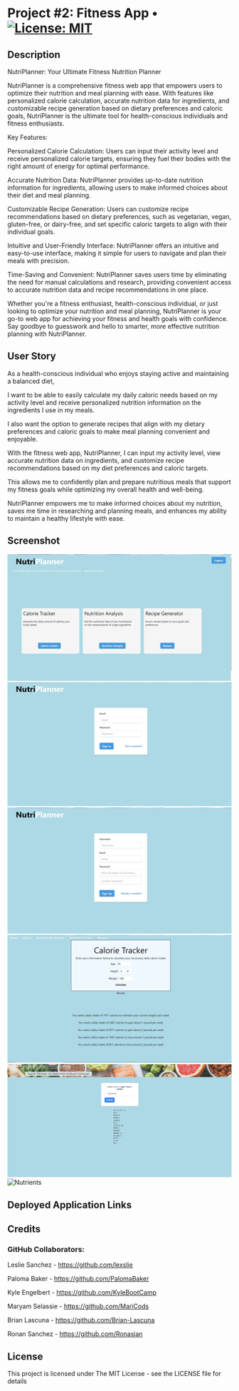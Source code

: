 # Project #2: Fitness App  • [![License: MIT](https://img.shields.io/badge/License-MIT-yellow.svg)](https://opensource.org/licenses/MIT)

## Description
NutriPlanner: Your Ultimate Fitness Nutrition Planner

NutriPlanner is a comprehensive fitness web app that empowers users to optimize their nutrition and meal planning with ease. With features like personalized calorie calculation, accurate nutrition data for ingredients, and customizable recipe generation based on dietary preferences and caloric goals, NutriPlanner is the ultimate tool for health-conscious individuals and fitness enthusiasts.

Key Features:

Personalized Calorie Calculation: Users can input their activity level and receive personalized calorie targets, ensuring they fuel their bodies with the right amount of energy for optimal performance.

Accurate Nutrition Data: NutriPlanner provides up-to-date nutrition information for ingredients, allowing users to make informed choices about their diet and meal planning.

Customizable Recipe Generation: Users can customize recipe recommendations based on dietary preferences, such as vegetarian, vegan, gluten-free, or dairy-free, and set specific caloric targets to align with their individual goals.

Intuitive and User-Friendly Interface: NutriPlanner offers an intuitive and easy-to-use interface, making it simple for users to navigate and plan their meals with precision.

Time-Saving and Convenient: NutriPlanner saves users time by eliminating the need for manual calculations and research, providing convenient access to accurate nutrition data and recipe recommendations in one place.

Whether you're a fitness enthusiast, health-conscious individual, or just looking to optimize your nutrition and meal planning, NutriPlanner is your go-to web app for achieving your fitness and health goals with confidence. Say goodbye to guesswork and hello to smarter, more effective nutrition planning with NutriPlanner.


## User Story
As a health-conscious individual who enjoys staying active and maintaining a balanced diet, 

I want to be able to easily calculate my daily caloric needs based on my activity level and receive personalized nutrition information on the ingredients I use in my meals.

I also want the option to generate recipes that align with my dietary preferences and caloric goals to make meal planning convenient and enjoyable. 

With the fitness web app, NutriPlanner, I can input my activity level, view accurate nutrition data on ingredients, and customize recipe recommendations based on my diet preferences and caloric targets. 

This allows me to confidently plan and prepare nutritious meals that support my fitness goals while optimizing my overall health and well-being.

NutriPlanner empowers me to make informed choices about my nutrition, saves me time in researching and planning meals, and enhances my ability to maintain a healthy lifestyle with ease.


## Screenshot
![Nutrients](./public/assets/images/proj-2-homepage.jpg)
![Nutrients](./public/assets/images/proj-2-login.jpg)
![Nutrients](./public/assets/images/proj-2-signup.jpg)
![Nutrients](./public/assets/images/proj-2-calorie-tracker.jpg)
![Nutrients](./public/assets/images/analysis_page.png)
![Nutrients](./public/assets/images/proj-2-recipepage.png)

## Deployed Application Links


## Credits
### GitHub Collaborators:
Leslie Sanchez - https://github.com/lexslie

Paloma Baker - https://github.com/PalomaBaker

Kyle Engelbert - https://github.com/KyleBootCamp

Maryam Selassie - https://github.com/MariCods

Brian Lascuna - https://github.com/Brian-Lascuna

Ronan Sanchez -  https://github.com/Ronasian

## License
This project is licensed under The MIT License - see the LICENSE file for details

